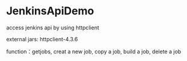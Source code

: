 # JenkinsApiDemo
access jenkins api by using httpclient

external jars: httpclient-4.3.6

function：getjobs, creat a new job, copy a job, build a job, delete a job
